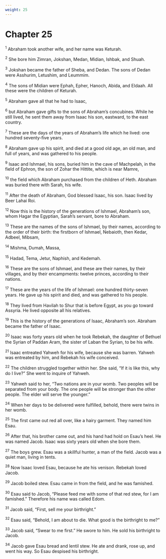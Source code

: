 ```yaml
---
weight: 25
---
```


# Chapter 25

<sup>1</sup> Abraham took another wife, and her name was Keturah. 

<sup>2</sup> She bore him Zimran, Jokshan, Medan, Midian, Ishbak, and Shuah. 

<sup>3</sup> Jokshan became the father of Sheba, and Dedan. The sons of Dedan were Asshurim, Letushim, and Leummim. 

<sup>4</sup> The sons of Midian were Ephah, Epher, Hanoch, Abida, and Eldaah. All these were the children of Keturah. 

<sup>5</sup> Abraham gave all that he had to Isaac, 

<sup>6</sup> but Abraham gave gifts to the sons of Abraham’s concubines. While he still lived, he sent them away from Isaac his son, eastward, to the east country. 

<sup>7</sup> These are the days of the years of Abraham’s life which he lived: one hundred seventy-five years. 

<sup>8</sup> Abraham gave up his spirit, and died at a good old age, an old man, and full of years, and was gathered to his people. 

<sup>9</sup> Isaac and Ishmael, his sons, buried him in the cave of Machpelah, in the field of Ephron, the son of Zohar the Hittite, which is near Mamre, 

<sup>10</sup> the field which Abraham purchased from the children of Heth. Abraham was buried there with Sarah, his wife. 

<sup>11</sup> After the death of Abraham, God blessed Isaac, his son. Isaac lived by Beer Lahai Roi. 

<sup>12</sup> Now this is the history of the generations of Ishmael, Abraham’s son, whom Hagar the Egyptian, Sarah’s servant, bore to Abraham. 

<sup>13</sup> These are the names of the sons of Ishmael, by their names, according to the order of their birth: the firstborn of Ishmael, Nebaioth, then Kedar, Adbeel, Mibsam, 

<sup>14</sup> Mishma, Dumah, Massa, 

<sup>15</sup> Hadad, Tema, Jetur, Naphish, and Kedemah. 

<sup>16</sup> These are the sons of Ishmael, and these are their names, by their villages, and by their encampments: twelve princes, according to their nations. 

<sup>17</sup> These are the years of the life of Ishmael: one hundred thirty-seven years. He gave up his spirit and died, and was gathered to his people. 

<sup>18</sup> They lived from Havilah to Shur that is before Egypt, as you go toward Assyria. He lived opposite all his relatives. 

<sup>19</sup> This is the history of the generations of Isaac, Abraham’s son. Abraham became the father of Isaac. 

<sup>20</sup> Isaac was forty years old when he took Rebekah, the daughter of Bethuel the Syrian of Paddan Aram, the sister of Laban the Syrian, to be his wife. 

<sup>21</sup> Isaac entreated Yahweh for his wife, because she was barren. Yahweh was entreated by him, and Rebekah his wife conceived. 

<sup>22</sup> The children struggled together within her. She said, “If it is like this, why do I live?” She went to inquire of Yahweh. 

<sup>23</sup> Yahweh said to her, “Two nations are in your womb. Two peoples will be separated from your body. The one people will be stronger than the other people. The elder will serve the younger.” 

<sup>24</sup> When her days to be delivered were fulfilled, behold, there were twins in her womb. 

<sup>25</sup> The first came out red all over, like a hairy garment. They named him Esau. 

<sup>26</sup> After that, his brother came out, and his hand had hold on Esau’s heel. He was named Jacob. Isaac was sixty years old when she bore them. 

<sup>27</sup> The boys grew. Esau was a skillful hunter, a man of the field. Jacob was a quiet man, living in tents. 

<sup>28</sup> Now Isaac loved Esau, because he ate his venison. Rebekah loved Jacob. 

<sup>29</sup> Jacob boiled stew. Esau came in from the field, and he was famished. 

<sup>30</sup> Esau said to Jacob, “Please feed me with some of that red stew, for I am famished.” Therefore his name was called Edom. 

<sup>31</sup> Jacob said, “First, sell me your birthright.” 

<sup>32</sup> Esau said, “Behold, I am about to die. What good is the birthright to me?” 

<sup>33</sup> Jacob said, “Swear to me first.” He swore to him. He sold his birthright to Jacob. 

<sup>34</sup> Jacob gave Esau bread and lentil stew. He ate and drank, rose up, and went his way. So Esau despised his birthright. 


